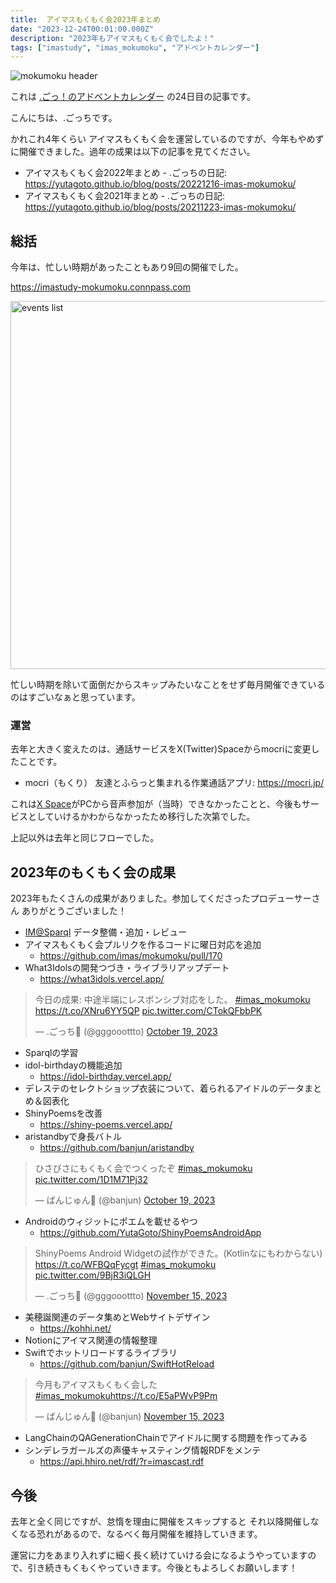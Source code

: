 ```yaml
---
title:  アイマスもくもく会2023年まとめ
date: "2023-12-24T00:01:00.000Z"
description: "2023年もアイマスもくもく会でしたよ！"
tags: ["imastudy", "imas_mokumoku", "アドベントカレンダー"]
---
```


![mokumoku header](/blog/assets/images/posts/20231224-imas-mokumoku/header.png)

これは [.ごっ！のアドベントカレンダー](https://adventar.org/calendars/9122) の24日目の記事です。

こんにちは、.ごっちです。

かれこれ4年くらい アイマスもくもく会を運営しているのですが、今年もやめずに開催できました。過年の成果は以下の記事を見てください。

- アイマスもくもく会2022年まとめ - .ごっちの日記: https://yutagoto.github.io/blog/posts/20221216-imas-mokumoku/
- アイマスもくもく会2021年まとめ - .ごっちの日記: https://yutagoto.github.io/blog/posts/20211223-imas-mokumoku/

## 総括

今年は、忙しい時期があったこともあり9回の開催でした。

https://imastudy-mokumoku.connpass.com

<img width="589" alt="events list" src="/blog/assets/images/posts/20231224-imas-mokumoku/events-list.png">

忙しい時期を除いて面倒だからスキップみたいなことをせず毎月開催できているのはすごいなぁと思っています。

### 運営

去年と大きく変えたのは、通話サービスをX(Twitter)Spaceからmocriに変更したことです。

- mocri（もくり） 友達とふらっと集まれる作業通話アプリ: https://mocri.jp/

これは[X Space](https://help.twitter.com/ja/using-x/spaces)がPCから音声参加が（当時）できなかったことと、今後もサービスとしていけるかわからなかったため移行した次第でした。

上記以外は去年と同じフローでした。

## 2023年のもくもく会の成果

2023年もたくさんの成果がありました。参加してくださったプロデューサーさん ありがとうございました！

- [IM@Sparql](https://sparql.crssnky.xyz/imas/) データ整備・追加・レビュー
- アイマスもくもく会プルリクを作るコードに曜日対応を追加
    - https://github.com/imas/mokumoku/pull/170
- What3Idolsの開発つづき・ライブラリアップデート
  - https://what3idols.vercel.app/

<blockquote class="twitter-tweet"><p lang="ja" dir="ltr">今日の成果: 中途半端にレスポンシブ対応をした。 <a href="https://twitter.com/hashtag/imas_mokumoku?src=hash&amp;ref_src=twsrc%5Etfw">#imas_mokumoku</a> <a href="https://t.co/XNru6YY5QP">https://t.co/XNru6YY5QP</a> <a href="https://t.co/CTokQFbbPK">pic.twitter.com/CTokQFbbPK</a></p>&mdash; .ごっち📝 (@gggooottto) <a href="https://twitter.com/gggooottto/status/1714983911233847685?ref_src=twsrc%5Etfw">October 19, 2023</a></blockquote>

- Sparqlの学習
- idol-birthdayの機能追加
    - https://idol-birthday.vercel.app/
- デレステのセレクトショップ衣装について、着られるアイドルのデータまとめ＆図表化
- ShinyPoemsを改善
    - https://shiny-poems.vercel.app/
- aristandbyで身長バトル
    - https://github.com/banjun/aristandby

<blockquote class="twitter-tweet"><p lang="ja" dir="ltr">ひさびさにもくもく会でつくったぞ <a href="https://twitter.com/hashtag/imas_mokumoku?src=hash&amp;ref_src=twsrc%5Etfw">#imas_mokumoku</a> <a href="https://t.co/1D1M71Pj32">pic.twitter.com/1D1M71Pj32</a></p>&mdash; ばんじゅん🍓 (@banjun) <a href="https://twitter.com/banjun/status/1714989000170352800?ref_src=twsrc%5Etfw">October 19, 2023</a></blockquote>

- Androidのウィジットにポエムを載せるやつ
    - https://github.com/YutaGoto/ShinyPoemsAndroidApp

<blockquote class="twitter-tweet"><p lang="ja" dir="ltr">ShinyPoems Android Widgetの試作ができた。(Kotlinなにもわからない) <a href="https://t.co/WFBQqFycgt">https://t.co/WFBQqFycgt</a> <a href="https://twitter.com/hashtag/imas_mokumoku?src=hash&amp;ref_src=twsrc%5Etfw">#imas_mokumoku</a> <a href="https://t.co/9BjR3iQLGH">pic.twitter.com/9BjR3iQLGH</a></p>&mdash; .ごっち📝 (@gggooottto) <a href="https://twitter.com/gggooottto/status/1724760789964439891?ref_src=twsrc%5Etfw">November 15, 2023</a></blockquote>

- 美穂誕関連のデータ集めとWebサイトデザイン
   - https://kohhi.net/
- Notionにアイマス関連の情報整理
- Swiftでホットリロードするライブラリ
    - https://github.com/banjun/SwiftHotReload

<blockquote class="twitter-tweet"><p lang="ja" dir="ltr">今月もアイマスもくもく会した <a href="https://twitter.com/hashtag/imas_mokumoku?src=hash&amp;ref_src=twsrc%5Etfw">#imas_mokumoku</a><a href="https://t.co/E5aPWvP9Pm">https://t.co/E5aPWvP9Pm</a></p>&mdash; ばんじゅん🍓 (@banjun) <a href="https://twitter.com/banjun/status/1724785219516170283?ref_src=twsrc%5Etfw">November 15, 2023</a></blockquote>

- LangChainのQAGenerationChainでアイドルに関する問題を作ってみる
- シンデレラガールズの声優キャスティング情報RDFをメンテ
    - https://api.hhiro.net/rdf/?r=imascast.rdf

## 今後

去年と全く同じですが、怠惰を理由に開催をスキップすると それ以降開催しなくなる恐れがあるので、なるべく毎月開催を維持していきます。

運営に力をあまり入れずに細く長く続けていける会になるようやっていますので、引き続きもくもくやっていきます。今後ともよろしくお願いします！

